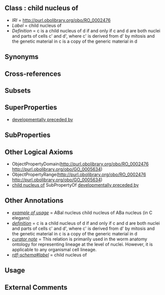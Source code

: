 
## Class : child nucleus of

 * *IRI* = http://purl.obolibrary.org/obo/RO_0002476
 * *Label* = child nucleus of
 * *Definition* = c is a child nucleus of d if and only if c and d are both nuclei and parts of cells c' and d', where c' is derived from d' by mitosis and the genetic material in c is a copy of the generic material in d

## Synonyms


## Cross-references


## Subsets


## SuperProperties

 * [developmentally preceded by](../../RO/58/RO_0002258.md)

## SubProperties


## Other Logical Axioms

 * ObjectPropertyDomain(<http://purl.obolibrary.org/obo/RO_0002476> <http://purl.obolibrary.org/obo/GO_0005634>)
 * ObjectPropertyRange(<http://purl.obolibrary.org/obo/RO_0002476> <http://purl.obolibrary.org/obo/GO_0005634>)
 * [child nucleus of](../../RO/76/RO_0002476.md) SubPropertyOf [developmentally preceded by](../../RO/58/RO_0002258.md)

## Other Annotations

 * *[example of usage](../../IAO/12/IAO_0000112.md)* = ABal nucleus child nucleus of ABa nucleus (in C elegans)
 * *[definition](../../IAO/15/IAO_0000115.md)* = c is a child nucleus of d if and only if c and d are both nuclei and parts of cells c' and d', where c' is derived from d' by mitosis and the genetic material in c is a copy of the generic material in d
 * *[curator note](../../IAO/32/IAO_0000232.md)* = This relation is primarily used in the worm anatomy ontology for representing lineage at the level of nuclei. However, it is applicable to any organismal cell lineage.
 * *[rdf-schema#label](../../el/rdf-schema#label.md)* = child nucleus of

## Usage


## External Comments

